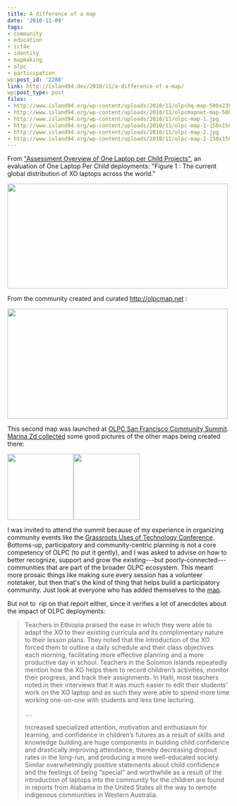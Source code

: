 ```yaml
---
title: A difference of a map
date: '2010-11-09'
tags:
- community
- education
- ict4e
- identity
- mapmaking
- olpc
- participation
wp:post_id: '2288'
link: http://island94.dev/2010/11/a-difference-of-a-map/
wp:post_type: post
files:
- http://www.island94.org/wp-content/uploads/2010/11/olpchq-map-500x238.png
- http://www.island94.org/wp-content/uploads/2010/11/olpcmapnet-map-500x250.png
- http://www.island94.org/wp-content/uploads/2010/11/olpc-map-1.jpg
- http://www.island94.org/wp-content/uploads/2010/11/olpc-map-1-150x150.jpg
- http://www.island94.org/wp-content/uploads/2010/11/olpc-map-2.jpg
- http://www.island94.org/wp-content/uploads/2010/11/olpc-map-2-150x150.jpg
---
```


From <a href="http://www.olpcnews.com/implementation/evaluations/offical_review_of_olpc_monitor.html">"Assessment Overview of One Laptop per Child Projects"</a>, an evaluation of One Laptop Per Child deployments: "Figure 1 : The current global distribution of XO laptops across the world."

<img class="aligncenter size-medium wp-image-2290" title="olpchq map" src="http://www.island94.org/wp-content/uploads/2010/11/olpchq-map-500x238.png" alt="" width="500" height="238" />

From the community created and curated <a href="http://olpcmap.net">http://olpcmap.net</a> :

<img class="aligncenter size-medium wp-image-2289" title="olpcmapnet map" src="http://www.island94.org/wp-content/uploads/2010/11/olpcmapnet-map-500x250.png" alt="" width="500" height="250" />

This second map was launched at <a href="http://olpcsf.org/CommunitySummit2010/">OLPC San Francisco Community Summit</a>. <a href="http://saigonolpc.wordpress.com/2010/10/26/olpc-san-francisco-community-summit%C2%A02010/">Marina Zd collected</a> some good pictures of the other maps being created there:

<a href="http://www.island94.org/wp-content/uploads/2010/11/olpc-map-1.jpg"><img class="aligncenter size-thumbnail wp-image-2292" title="OLPC map" src="http://www.island94.org/wp-content/uploads/2010/11/olpc-map-1-150x150.jpg" alt="" width="150" height="150" /></a><a href="http://www.island94.org/wp-content/uploads/2010/11/olpc-map-2.jpg"><img class="aligncenter size-thumbnail wp-image-2291" title="OLPC map" src="http://www.island94.org/wp-content/uploads/2010/11/olpc-map-2-150x150.jpg" alt="" width="150" height="150" /></a>

I was invited to attend the summit because of my experience in organizing community events like the <a href="http://organizerscollaborative.org">Grassroots Uses of Technology Conference</a>. Bottoms-up, participatory and community-centric planning is not a core competency of OLPC (to put it gently), and I was asked to advise on how to better recognize, support and grow the existing---but poorly-connected---communities that are part of the broader OLPC ecosystem. This meant more prosaic things like making sure every session has a volunteer notetaker, but then that's the kind of thing that helps build a participatory community. Just look at everyone who has added themselves to the <a href="http://olpcmap.net">map</a>.

But not to  rip on that report either, since it verifies a lot of anecdotes about the impact of OLPC deployments:
<blockquote>Teachers in Ethiopia praised the ease in which they were able to adapt the XO to their existing curricula and its complimentary nature to their lesson plans. They noted that the introduction of the XO forced them to outline a daily schedule and their class objectives each morning, facilitating more effective planning and a more productive day in school. Teachers in the Solomon Islands repeatedly mention how the XO helps them to record children’s activities, monitor their progress, and track their assignments. In Haiti, most teachers noted in their interviews that it was much easier to edit their students’ work on the XO laptop and as such they were able to spend more time working one-on-one with students and less time lecturing.

....

Increased specialized attention, motivation and enthusiasm for learning, and confidence in children’s futures as a result of skills and knowledge building are huge components in building child confidence and drastically improving attendance, thereby decreasing dropout rates in the long-run, and producing a more well-educated society. Similar overwhelmingly positive statements about child confidence and the feelings of being “special” and worthwhile as a result of the introduction of laptops into the community for the children are found in reports from Alabama in the United States all the way to remote indigenous communities in Western Australia.</blockquote>
